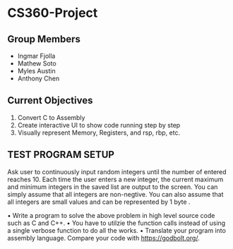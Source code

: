 # CS360-Project

## Group Members
- Ingmar Fjolla
- Mathew Soto
- Myles Austin
- Anthony Chen

## Current Objectives

1) Convert C to Assembly 
2) Create interactive UI to show code running step by step
3) Visually represent Memory, Registers, and rsp, rbp, etc.

## TEST PROGRAM SETUP 
Ask user to continuously input random integers until the number of entered reaches 10. Each time the user enters a new integer, the current maximum and minimum integers in the saved list are output to the screen. You can simply assume that all integers are non-negtive. You can also assume that all integers are small values and can be represented by 1 byte .

•  Write a program to solve the above problem in high level source code such as C and C++.
•  You have to utilzie the function calls instead of using a single verbose function to do all the works.
•  Translate your program into assembly language. Compare your code with https://godbolt.org/.

